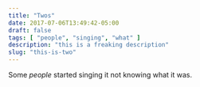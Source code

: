 ```yaml
---
title: "Twos"
date: 2017-07-06T13:49:42-05:00
draft: false
tags: [ "people", "singing", "what" ]
description: "this is a freaking description"
slug: "this-is-two"
---
```


Some _people_ started singing it not knowing what it was.